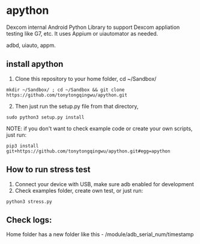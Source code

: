 # apython

Dexcom internal Android Python Library to support Dexcom appliation testing like G7, etc.  It uses Appium or uiautomator as needed.

adbd, uiauto, appm.

## install apython

1. Clone this repository to your home folder, cd ~/Sandbox/

`mkdir ~/Sandbox/ ; cd ~/Sandbox && git clone https://github.com/tonytongqingwu/apython.git`   

2. Then just run the setup.py file from that directory,

`sudo python3 setup.py install`

NOTE: if you don't want to check example code or create your own scripts, just run:

`pip3 install git+https://github.com/tonytongqingwu/apython.git#egg=apython`

## How to run stress test

1. Connect your device with USB, make sure adb enabled for development
2. Check examples folder, create own test, or just run:

`python3 stress.py`

## Check logs:

Home folder has a new folder like this - /module/adb_serial_num/timestamp 
